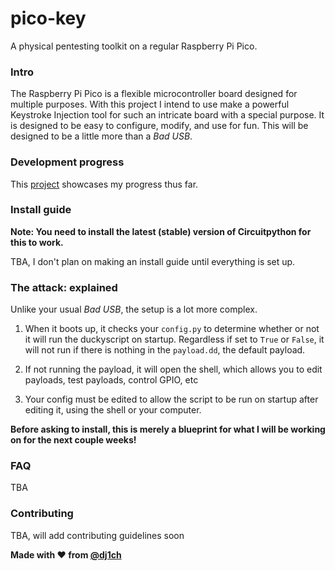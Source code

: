 # pico-key
A physical pentesting toolkit on a regular Raspberry Pi Pico. 

### Intro
The Raspberry Pi Pico is a flexible microcontroller board designed for multiple purposes. With this project I intend to use make a powerful Keystroke Injection tool for such an intricate board with a special purpose. It is designed to be easy to configure, modify, and use for fun. This will be designed to be a little more than a *Bad USB*.

### Development progress
This [project](https://github.com/users/dj1ch/projects/3) showcases my progress thus far. 

### Install guide

**Note: You need to install the latest (stable) version of Circuitpython for this to work.**

TBA, I don't plan on making an install guide until everything is set up. 

### The attack: explained
Unlike your usual *Bad USB*, the setup is a lot more complex. 

1. When it boots up, it checks your `config.py` to determine whether or not it will run the duckyscript on startup. Regardless if set to `True` or `False`, it will not run if there is nothing in the `payload.dd`, the default payload.

2. If not running the payload, it will open the shell, which allows you to edit payloads, test payloads, control GPIO, etc

3. Your config must be edited to allow the script to be run on startup after editing it, using the shell or your computer.

**Before asking to install, this is merely a blueprint for what I will be working on for the next couple weeks!**

### FAQ
TBA 

### Contributing
TBA, will add contributing guidelines soon

**Made with :heart: from [@dj1ch](https://github.com/dj1ch)**
